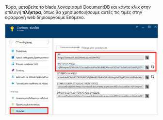   Τώρα, μεταβείτε το blade λογαριασμό DocumentDB και κάντε κλικ στην επιλογή **πλήκτρα**, όπως θα χρησιμοποιήσουμε αυτές τις τιμές στην εφαρμογή web δημιουργούμε Επόμενο.

![Στιγμιότυπο οθόνης από την πύλη Azure, που εμφανίζει ένα λογαριασμό DocumentDB, με το κουμπί κλειδιά με επισήμανση στις το blade λογαριασμό DocumentDB και τις τιμές URI, ΠΡΩΤΕΎΟΝ ΚΛΕΙΔΊ και ΔΕΥΤΕΡΕΎΟΝ ΚΛΕΙΔΊ με επισήμανση στις τα πλήκτρα blade](./media/documentdb-keys/keys.png)
